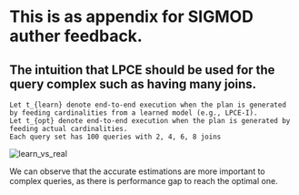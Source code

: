 # This is as appendix for SIGMOD auther feedback.

## The intuition that LPCE should be used for the query complex such as having many joins. 
```
Let t_{learn} denote end-to-end execution when the plan is generated by feeding cardinalities from a learned model (e.g., LPCE-I).
Let t_{opt} denote end-to-end execution when the plan is generated by feeding actual cardinalities.  
Each query set has 100 queries with 2, 4, 6, 8 joins
```
![learn_vs_real](https://user-images.githubusercontent.com/52020936/170882637-b9e3f3e3-b1e9-498c-8bef-721fdb304ba4.png)

We can observe that the accurate estimations are more important to complex queries, as there is performance gap to reach the optimal one.

